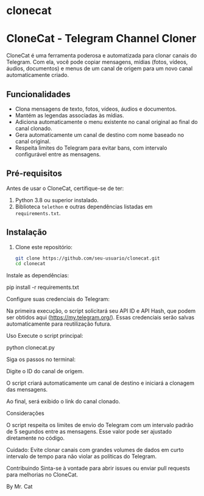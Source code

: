 # clonecat

# CloneCat - Telegram Channel Cloner

CloneCat é uma ferramenta poderosa e automatizada para clonar canais do Telegram. Com ela, você pode copiar mensagens, mídias (fotos, vídeos, áudios, documentos) e menus de um canal de origem para um novo canal automaticamente criado.

## Funcionalidades

- Clona mensagens de texto, fotos, vídeos, áudios e documentos.
- Mantém as legendas associadas às mídias.
- Adiciona automaticamente o menu existente no canal original ao final do canal clonado.
- Gera automaticamente um canal de destino com nome baseado no canal original.
- Respeita limites do Telegram para evitar bans, com intervalo configurável entre as mensagens.

## Pré-requisitos

Antes de usar o CloneCat, certifique-se de ter:

1. Python 3.8 ou superior instalado.
2. Biblioteca `telethon` e outras dependências listadas em `requirements.txt`.

## Instalação

1. Clone este repositório:
   ```bash
   git clone https://github.com/seu-usuario/clonecat.git
   cd clonecat

Instale as dependências:

pip install -r requirements.txt

Configure suas credenciais do Telegram:

Na primeira execução, o script solicitará seu API ID e API Hash, que podem ser obtidos aqui (https://my.telegram.org/). Essas credenciais serão salvas automaticamente para reutilização futura.

Uso
Execute o script principal:

python clonecat.py

Siga os passos no terminal:

Digite o ID do canal de origem.

O script criará automaticamente um canal de destino e iniciará a clonagem das mensagens.

Ao final, será exibido o link do canal clonado.

Considerações

O script respeita os limites de envio do Telegram com um intervalo padrão de 5 segundos entre as mensagens. Esse valor pode ser ajustado diretamente no código.

Cuidado: Evite clonar canais com grandes volumes de dados em curto intervalo de tempo para não violar as políticas do Telegram.

Contribuindo
Sinta-se à vontade para abrir issues ou enviar pull requests para melhorias no CloneCat.

By Mr. Cat
